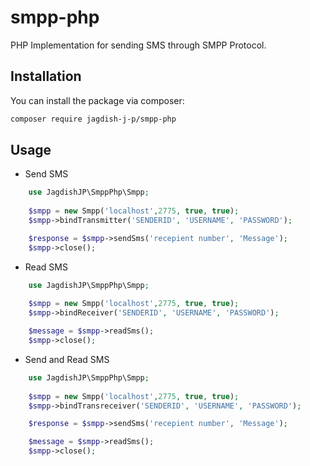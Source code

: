 # smpp-php
 PHP Implementation for sending SMS through SMPP Protocol.

 ## Installation

You can install the package via composer:

```bash
composer require jagdish-j-p/smpp-php
```

## Usage

* Send SMS

```php
    use JagdishJP\SmppPhp\Smpp;
    
    $smpp = new Smpp('localhost',2775, true, true);
    $smpp->bindTransmitter('SENDERID', 'USERNAME', 'PASSWORD');

    $response = $smpp->sendSms('recepient number', 'Message');
    $smpp->close();
```

* Read SMS

```php
    use JagdishJP\SmppPhp\Smpp;
    
    $smpp = new Smpp('localhost',2775, true, true);
    $smpp->bindReceiver('SENDERID', 'USERNAME', 'PASSWORD');

    $message = $smpp->readSms();
    $smpp->close();
```

* Send and Read SMS

```php
    use JagdishJP\SmppPhp\Smpp;
    
    $smpp = new Smpp('localhost',2775, true, true);
    $smpp->bindTransreceiver('SENDERID', 'USERNAME', 'PASSWORD');

    $response = $smpp->sendSms('recepient number', 'Message');

    $message = $smpp->readSms();
    $smpp->close();
```
